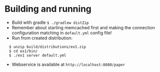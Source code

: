 Building and running
====================

  * Build with gradle `$ ./gradlew distZip`
  * Remember about starting memcached first and making the connection configuration matching in `default.yml` config file!
  * Run from created distribution: 
  
  ```
    $ unzip build/distributions/ex1.zip
    $ cd ex1/bin/
    $ ./ex1 server default.yml
  ```
  
  * Webservice is available at `http://localhost:8080/paper`
